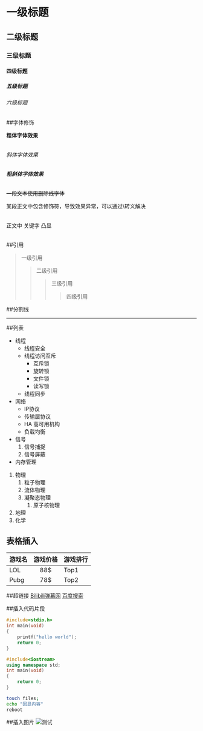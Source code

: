 # 一级标题 <br>
## 二级标题 <br>
### 三级标题 <br>
#### 四级标题 <br>
##### 五级标题 <br>
###### 六级标题 <br>

##字体修饰

**粗体字体效果**<br><br>

*斜体字体效果*<br><br>

***粗斜体字体效果***<br><br>

~~一段文本使用删除线字体~~

某段正文中包含修饰符，导致效果异常，可以通过\转义解决<br><br>

正文中 关键字 凸显<br><br>

##引用

> 一级引用
>> 二级引用
>>> 三级引用
>>>> 四级引用

##分割线

*****

##列表

* 线程
  * 线程安全
  * 线程访问互斥
    * 互斥锁
    * 旋转锁
    * 文件锁
    * 读写锁
  * 线程同步
* 网络
  * IP协议
  * 传输层协议
  * HA 高可用机构
  * 负载均衡
* 信号
  1. 信号捕捉
  2. 信号屏蔽
* 内存管理

1. 物理
   1. 粒子物理
   2. 流体物理
   3. 凝聚态物理
      1. 原子核物理
2. 地理
3. 化学

## 表格插入

游戏名|游戏价格|游戏排行
---|:-:|---
LOL|88$|Top1
Pubg|78$|Top2

##超链接
[Bilibili弹幕网](https://www.bilibili.com "点击进入B站") 
[百度搜索](https://www.baidu.com "点击进入百度") 

##插入代码片段
```c
#include<stdio.h>
int main(void)
{
	printf("hello world");
	return 0;
}
```

```cpp
#include<iostream>
using namespace std;
int main(void)
{
	return 0;
}
```

```bash
touch files;
echo "回显内容"
reboot
```

##插入图片
![测试](D://桌面文件//xx.png)
